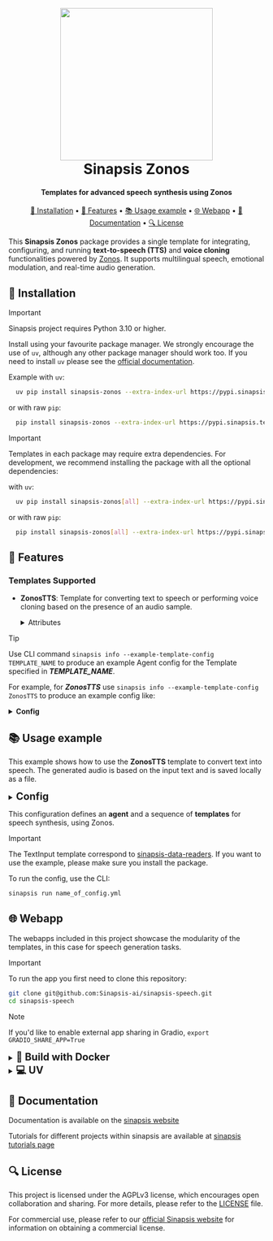 <h1 align="center">
<br>
<a href="https://sinapsis.tech/">
  <img
    src="https://github.com/Sinapsis-AI/brand-resources/blob/main/sinapsis_logo/4x/logo.png?raw=true"
    alt="" width="300">
</a><br>
Sinapsis Zonos
<br>
</h1>

<h4 align="center">Templates for advanced speech synthesis using Zonos</h4>

<p align="center">
<a href="#installation">🐍 Installation</a> •
<a href="#features"> 🚀 Features</a> •
<a href="#example"> 📚 Usage example</a> •
<a href="#webapp">🌐 Webapp</a> •
<a href="#documentation">📙 Documentation</a> •
<a href="#packages">🔍 License</a>
</p>

This **Sinapsis Zonos** package provides a single template for integrating, configuring, and running **text-to-speech (TTS)** and **voice cloning** functionalities powered by [Zonos](https://github.com/Zyphra/Zonos/tree/main). It supports multilingual speech, emotional modulation, and real-time audio generation.

<h2 id="installation">🐍 Installation</h2>


> [!IMPORTANT]
> Sinapsis project requires Python 3.10 or higher.
>

Install using your favourite package manager. We strongly encourage the use of <code>uv</code>, although any other package manager should work too.
If you need to install <code>uv</code> please see the [official documentation](https://docs.astral.sh/uv/getting-started/installation/#installation-methods).


Example with <code>uv</code>:
```bash
  uv pip install sinapsis-zonos --extra-index-url https://pypi.sinapsis.tech
```
 or with raw <code>pip</code>:
```bash
  pip install sinapsis-zonos --extra-index-url https://pypi.sinapsis.tech
```

> [!IMPORTANT]
> Templates in each package may require extra dependencies. For development, we recommend installing the package with all the optional dependencies:
>
with <code>uv</code>:

```bash
  uv pip install sinapsis-zonos[all] --extra-index-url https://pypi.sinapsis.tech
```
 or with raw <code>pip</code>:
```bash
  pip install sinapsis-zonos[all] --extra-index-url https://pypi.sinapsis.tech
```

<h2 id="features">🚀 Features</h2>

<h3>Templates Supported</h3>

- **ZonosTTS**: Template for converting text to speech or performing voice cloning based on the presence of an audio sample.​

    <details>
    <summary>Attributes</summary>

    - `cfg_scale`(Optional): Controls randomness and creativity in speech generation (default: `2.0`, range: 1.0–5.0). Higher values introduce more variation in speech output.
    - `denoised_speaker`(Optional): If True, applies denoising to the speaker embedding to reduce background noise (default: `False`).
    - `dnsmos`(Optional): Denoising strength for hybrid models (default: `4.0`, range: 1.0–5.0).
    - `emotions`(Optional): Emotion configuration to fine-tune the emotional tone of the generated speech (default: `{}`). Accepts an Emotions object with weights for various emotions.
    - `fmax`(Optional): Maximum frequency cutoff in Hz for audio generation (default: `22050`, range: 0–24000).
    - `language`(Optional): Language code used for synthesis (default: `en-us`)
    - `model`(Optional): The Zonos model identifier to use (default: `Zyphra/Zonos-v0.1-transformer`). Options: `Zyphra/Zonos-v0.1-transformer` and `Zyphra/Zonos-v0.1-hybrid`.
    - `output_folder`(Optional): The folder where generated audio files will be saved (default: `SINAPSIS_CACHE_DIR/elevenlabs/ audios`).
    - `pitch_std`(Optional): Standard deviation for pitch variation, which influences pitch naturalness (default: `20.0`, range: 0–300).
    - `prefix_audio`(Optional): Path to an audio file used for prefix conditioning (e.g., whispering or prosody control) (default: `None`).
    - `randomized_seed`(Optional): If True, a random seed is used for each generation (default: `True`).
    - `sampling_params`(Optional): Controls sampling behavior for speech synthesis. Accepts a SamplingParams object with fields like `top_p`, `top_k`, `min_p`, `linear`, `conf`, and `quad`.
    - `seed`(Optional): Random seed used for deterministic generation. If randomized_seed is False, this value ensures repeatable output (default: `420`).
    - `speaker_audio`(Optional): Path to a reference audio file used to extract speaker characteristics for voice cloning (default: `None`).
    - `speaking_rate`(Optional): Speaking rate in syllables per second (default: `15.0`, range: 5–30).
    - `unconditional_keys`(Optional): A set of keys (e.g., {`vqscore_8`, `dnsmos_ovrl`}) that disable speaker conditioning when generating speech.
    - `vq_score`(Optional): VQ score threshold used by hybrid models to determine decoding style (default: `0.7`, range: 0.5–0.8).

    </details>

> [!TIP]
> Use CLI command ```sinapsis info --example-template-config TEMPLATE_NAME``` to produce an example Agent config for the Template specified in ***TEMPLATE_NAME***.

For example, for ***ZonosTTS*** use ```sinapsis info --example-template-config ZonosTTS``` to produce an example config like:

<details>
<summary ><strong><span style="font-size: 1.0em;">Config</span></strong></summary>

```yaml
agent:
  name: my_test_agent
templates:
- template_name: InputTemplate
  class_name: InputTemplate
  attributes: {}
- template_name: ZonosTTS
  class_name: ZonosTTS
  template_input: InputTemplate
  attributes:
    cfg_scale: 2.0
    denoised_speaker: false
    dnsmos: 4.0
    emotions:
      happiness: 0
      sadness: 0
      disgust: 0
      fear: 0
      surprise: 0
      anger: 0
      other: 0
      neutral: 0
    fmax: 22050.0
    language: en-us
    model: Zyphra/Zonos-v0.1-transformer
    output_folder: ~/.cache/sinapsis/zonos/audios
    pitch_std: 20.0
    prefix_audio: null
    randomized_seed: true
    sampling_params:
      min_p: 0.0
      top_k: 0
      top_p: 0.0
      linear: 0.0
      conf: 0.0
      quad: 0.0
    seed: 420
    speaker_audio: null
    speaking_rate: 15.0
    unconditional_keys: !!set
      dnsmos_ovrl: null
      vqscore_8: null
    vq_score: 0.7
```
</details>

<h2 id='example'>📚 Usage example</h2>

This example shows how to use the **ZonosTTS** template to convert text into speech. The generated audio is based on the input text and is saved locally as a file.

<details>
<summary ><strong><span style="font-size: 1.4em;">Config</span></strong></summary>

```yaml
agent:
  name: text_to_speech
  description: text to speech agent using Zonos

templates:

- template_name: InputTemplate
  class_name: InputTemplate
  attributes: {}

- template_name: TextInput
  class_name: TextInput
  template_input: InputTemplate
  attributes:
    text:  This is a test of Sinapsis Zonos text-to-speech template.

- template_name: ZonosTTS
  class_name: ZonosTTS
  template_input: TextInput
  attributes:
    model: Zyphra/Zonos-v0.1-transformer
    language: en-us
    emotions:
      happiness: 0.3077
      sadness: 0.0256
      disgust: 0.0256
      fear: 0.0256
      surprise: 0.0256
      anger: 0.0256
      other: 0.2564
      neutral: 0.3077
    fmax: 24000
    pitch_std: 45.0
    speaking_rate: 15.0
    cfg_scale: 2.0
    sampling_params:
      linear: 0.5
      conf: 0.4
      quad: 0
    randomized_seed: True
    denoised_speaker: False
    unconditional_keys:
      - dnsmos_ovrl
      - vqscore_8

```
</details>

This configuration defines an **agent** and a sequence of **templates** for speech synthesis, using Zonos.

> [!IMPORTANT]
> The TextInput template correspond to [sinapsis-data-readers](https://github.com/Sinapsis-AI/sinapsis-data-tools/tree/main/packages/sinapsis_data_readers). If you want to use the example, please make sure you install the package.
>

To run the config, use the CLI:
```bash
sinapsis run name_of_config.yml
```

<h2 id="webapp">🌐 Webapp</h2>
The webapps included in this project showcase the modularity of the templates, in this case for speech generation tasks.

> [!IMPORTANT]
> To run the app you first need to clone this repository:

```bash
git clone git@github.com:Sinapsis-ai/sinapsis-speech.git
cd sinapsis-speech
```

> [!NOTE]
> If you'd like to enable external app sharing in Gradio, `export GRADIO_SHARE_APP=True`


<details>
<summary id="docker"><strong><span style="font-size: 1.4em;">🐳 Build with Docker</span></strong></summary>

**IMPORTANT**: This Docker image depends on the `sinapsis-nvidia:base` image. For detailed instructions, please refer to the [Sinapsis README](https://github.com/Sinapsis-ai/sinapsis?tab=readme-ov-file#docker).


1. **Build the Docker image**:
```bash
docker compose -f docker/compose.yaml build
```

2. **Start the app container**:
```bash
docker compose -f docker/compose_apps.yaml up -d sinapsis-zonos
```
3. **Check the logs**
```bash
docker logs -f sinapsis-elevenlabs
```
4. **The logs will display the URL to access the webapp, e.g.,:**:
```bash
Running on local URL:  http://127.0.0.1:7860
```
**NOTE**: The url may be different, check the output of logs.

5. **To stop the app**:
```bash
docker compose -f docker/compose_apps.yaml down
```
</details>

<details>
<summary id="virtual-environment"><strong><span style="font-size: 1.4em;">💻 UV</span></strong></summary>

To run the webapp using the <code>uv</code> package manager, follow these steps:

1. **Sync the virtual environment**:

```bash
uv sync --frozen
```
2. **Install the wheel**:

```bash
uv pip install sinapsis-speech[all] --extra-index-url https://pypi.sinapsis.tech
```
3. **Run the webapp**:

```bash
uv run webapps/zonos/zonos_tts_app.py
```
4. **The terminal will display the URL to access the webapp (e.g.)**:
```bash
Running on local URL:  http://127.0.0.1:7860
```
**NOTE**: The URL may vary; check the terminal output for the correct address.

</details>



<h2 id="documentation">📙 Documentation</h2>

Documentation is available on the [sinapsis website](https://docs.sinapsis.tech/docs)

Tutorials for different projects within sinapsis are available at [sinapsis tutorials page](https://docs.sinapsis.tech/tutorials)

<h2 id="license">🔍 License</h2>

This project is licensed under the AGPLv3 license, which encourages open collaboration and sharing. For more details, please refer to the [LICENSE](LICENSE) file.

For commercial use, please refer to our [official Sinapsis website](https://sinapsis.tech) for information on obtaining a commercial license.



